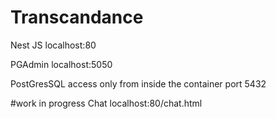 # Transcandance

Nest JS
localhost:80

PGAdmin
localhost:5050

PostGresSQL
access only from inside the container port 5432

#work in progress
Chat
localhost:80/chat.html
